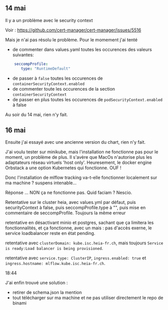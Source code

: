 ## 14 mai
Il y a un problème avec le security context

Voir : https://github.com/cert-manager/cert-manager/issues/5516

Mais je n'ai pas résolu le problème.
Pour le momement j'ai tenté
- de commenter dans values.yaml toutes les occurences des valeurs suivantes:
```yml
    seccompProfile:
       type: "RuntimeDefault"
```
- de passer à `false` toutes les occurences de `containerSecurityContext.enabled`
- de commenter toute les occurences de la section `containerSecurityContext`
- de passer en plus toutes les occurences de `podSecurityContext.enabled` à false

Au soir du 14 mai, rien n'y fait. 


## 16 mai
Ensuite j'ai essayé avec une ancienne version du chart, rien n'y fait.

J'ai voulu tester sur minikube, mais l'installation ne fonctionne pas pour le moment, un problème de plus. Il s'avère que MacOs n'autorise plus les adaptateurs réseau virtuels 'host only'.
Heuresement, le docker engine Orbstack a une option Kubernetes qui fonctionne. OUF !

Donc l'installation de mlflow tracking va-t-elle fonctionner localement sur ma machine ? suspens intenable...

Réponse ... NON ça ne fonctionne pas. Quid faciam ? Nescio.

Retentative sur le cluster heia, avec values.yml par défaut, puis securityContext à false, puis seccompProfile.type à "", puis mise en commentaire de seccompProfile. Toujours la même erreur

retentative en désactivant minio et postgres, sachant que ça limitera les fonctionnalités, et ça fonctionne, avec un mais : pas d'accès exerne, le service loadbalancer reste en état pending.

retentative avec `clusterDomain: kube.isc.heia-fr.ch`, mais toujours ` Service is ready:Load balancer is being provisioned `.

retentative avec `service.type: ClusterIP`, `ingress.enabled: true` et `ingress.hostname: mlflow.kube.isc.heia-fr.ch`.

18:44

J'ai enfin trouvé une solution :
- retirer de schema.json la mention
- tout télécharger sur ma machine et ne pas utiliser directement le repo de binami